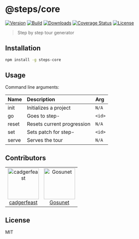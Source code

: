 # @steps/core

[![Version](https://badge.fury.io/js/steps-core.svg)](https://www.npmjs.com/package/steps-core)
[![Build](https://travis-ci.org/cadgerfeast/steps-core.svg?branch=master)](https://travis-ci.org/cadgerfeast/steps-core)
[![Downloads](https://img.shields.io/npm/dt/steps-core.svg)](https://www.npmjs.com/package/steps-core)
[![Coverage Status](https://coveralls.io/repos/github/cadgerfeast/steps-core/badge.svg?branch=master)](https://coveralls.io/github/cadgerfeast/steps-core?branch=master)
[![License](https://img.shields.io/npm/l/steps-core.svg)](https://github.com/cadgerfeast/steps-core/blob/master/LICENSE)

> Step by step tour generator

## Installation

``` bash
npm install -g steps-core
```

## Usage

Command line arguments:

| Name  | Description                 | Arg    |
|:------|:----------------------------|:-------|
| init  | Initializes a project       | `N/A`  |
| go    | Goes to step-<id>           | `<id>` |
| reset | Resets current progression  | `N/A`  |
| set   | Sets patch for step-<id>    | `<id>` |
| serve | Serves the tour             | `N/A`  |

## Contributors

<table>
  <tbody>
    <tr>
      <td align="center">
        <a href="https://github.com/cadgerfeast">
          <img src="https://github.com/cadgerfeast.png?size=100" alt="cadgerfeast" width="100px">
          <br/>
          <span>cadgerfeast</span>
        </a>
      </td>
      <td align="center">
        <a href="https://github.com/Gosunet">
          <img src="https://github.com/Gosunet.png?size=100" alt="Gosunet" width="100px">
          <br/>
          <span>Gosunet</span>
        </a>
      </td>
    </tr>
  </tbody>
</table>

## License

MIT

